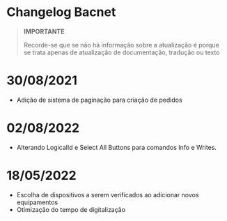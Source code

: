 # Changelog Bacnet


>**IMPORTANTE**
>
>Recorde-se que se não há informação sobre a atualização é porque se trata apenas de atualização de documentação, tradução ou texto

# 30/08/2021

- Adição de sistema de paginação para criação de pedidos


# 02/08/2022

- Alterando LogicalId e Select All Buttons para comandos Info e Writes.


# 18/05/2022

- Escolha de dispositivos a serem verificados ao adicionar novos equipamentos
- Otimização do tempo de digitalização
